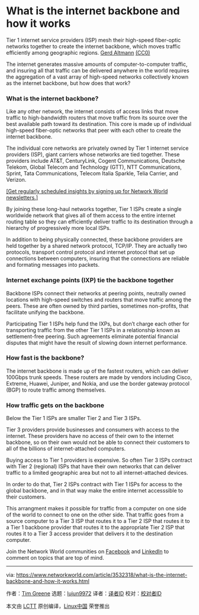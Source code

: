 [#]: collector: (lujun9972)
[#]: translator: (messon007)
[#]: reviewer: ( )
[#]: publisher: ( )
[#]: url: ( )
[#]: subject: (What is the internet backbone and how it works)
[#]: via: (https://www.networkworld.com/article/3532318/what-is-the-internet-backbone-and-how-it-works.html)
[#]: author: (Tim Greene https://www.networkworld.com/author/Tim-Greene/)

What is the internet backbone and how it works
======
Tier 1 internet service providers (ISP) mesh their high-speed fiber-optic networks together to create the internet backbone, which moves traffic efficiently among geographic regions.
[Gerd Altmann][1] [(CC0)][2]

The internet generates massive amounts of computer-to-computer traffic, and insuring all that traffic can be delivered anywhere in the world requires the aggregation of a vast array of high-speed networks collectively known as the internet backbone, but how does that work?

### What is the internet backbone?

Like any other network, the internet consists of access links that move traffic to high-bandwidth routers that move traffic from its source over the best available path toward its destination. This core is made up of individual high-speed fiber-optic networks that peer with each other to create the internet backbone.

The individual core networks are privately owned by Tier 1 internet service providers (ISP), giant carriers whose networks are tied together. These providers include AT&amp;T, CenturyLink, Cogent Communications, Deutsche Telekom, Global Telecom and Technology (GTT), NTT Communications, Sprint, Tata Communications, Telecom Italia Sparkle, Telia Carrier, and Verizon.

[[Get regularly scheduled insights by signing up for Network World newsletters.]][3]

By joining these long-haul networks together, Tier 1 ISPs create a single worldwide network that gives all of them access to the entire internet routing table so they can efficiently deliver traffic to its destination through a hierarchy of progressively more local ISPs.

In addition to being physically connected, these backbone providers are held together by a shared network protocol, TCP/IP. They are actually two protocols, transport control protocol and internet protocol that set up connections between computers, insuring that the connections are reliable and formating messages into packets.

### Internet exchange points (IXP) tie the backbone together

Backbone ISPs connect their networks at peering points, neutrally owned locations with high-speed switches and routers that move traffic among the peers. These are often owned by third parties, sometimes non-profits, that facilitate unifying the backbone.

Participating Tier 1 ISPs help fund the IXPs, but don’t charge each other for transporting traffic from the other Tier 1 ISPs in a relationship known as settlement-free peering. Such agreements eliminate potential financial disputes that might have the result of slowing down internet performance.

[][4]

### How fast is the backbone?

The internet backbone is made up of the fastest routers, which can deliver 100Gbps trunk speeds. These routers are made by vendors including Cisco, Extreme, Huawei, Juniper, and Nokia, and use the border gateway protocol (BGP) to route traffic among themselves.

### How traffic gets on the backbone

Below the Tier 1 ISPs are smaller Tier 2 and Tier 3 ISPs.

Tier 3 providers provide businesses and consumers with access to the internet. These providers have no access of their own to the internet backbone, so on their own would not be able to connect their customers to all of the billions of internet-attached computers.

Buying access to Tier 1 providers is expensive. So often Tier 3 ISPs contract with Tier 2 (regional) ISPs that have their own networks that can deliver traffic to a limited geographic area but not to all internet-attached devices.

In order to do that, Tier 2 ISPs contract with Tier 1 ISPs for access to the global backbone, and in that way make the entire internet accesssible to their customers.

This arrangment makes it possible for traffic from a computer on one side of the world to connect to one on the other side. That traffic goes from a source computer to a Tier 3 ISP that routes it to a Tier 2 ISP that routes it to a Tier 1 backbone provider that routes it to the appropriate Tier 2 ISP that routes it to a Tier 3 access provider that delivers it to the destination computer.

Join the Network World communities on [Facebook][5] and [LinkedIn][6] to comment on topics that are top of mind.

--------------------------------------------------------------------------------

via: https://www.networkworld.com/article/3532318/what-is-the-internet-backbone-and-how-it-works.html

作者：[Tim Greene][a]
选题：[lujun9972][b]
译者：[译者ID](https://github.com/译者ID)
校对：[校对者ID](https://github.com/校对者ID)

本文由 [LCTT](https://github.com/LCTT/TranslateProject) 原创编译，[Linux中国](https://linux.cn/) 荣誉推出

[a]: https://www.networkworld.com/author/Tim-Greene/
[b]: https://github.com/lujun9972
[1]: https://pixabay.com/en/social-media-digitization-faces-3271592/
[2]: https://creativecommons.org/publicdomain/zero/1.0/
[3]: https://www.networkworld.com/newsletters/signup.html
[4]: https://www.networkworld.com/article/3440100/take-the-intelligent-route-with-consumption-based-storage.html?utm_source=IDG&utm_medium=promotions&utm_campaign=HPE21620&utm_content=sidebar ( Take the Intelligent Route with Consumption-Based Storage)
[5]: https://www.facebook.com/NetworkWorld/
[6]: https://www.linkedin.com/company/network-world
